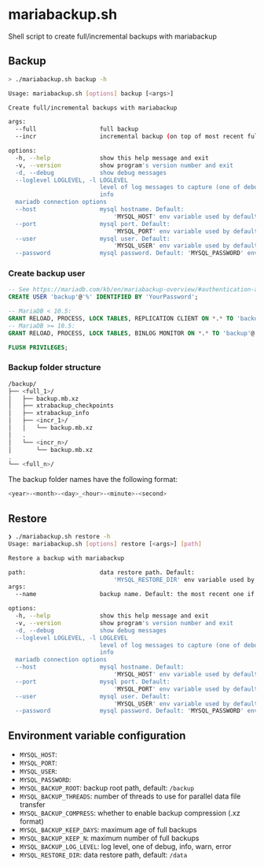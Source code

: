 # mariabackup.sh
Shell script to create full/incremental backups with mariabackup

## Backup

```bash
> ./mariabackup.sh backup -h

Usage: mariabackup.sh [options] backup [<args>]

Create full/incremental backups with mariabackup

args:
  --full                  full backup
  --incr                  incremental backup (on top of most recent full backup)

options:
  -h, --help              show this help message and exit
  -v, --version           show program's version number and exit
  -d, --debug             show debug messages
  --loglevel LOGLEVEL, -l LOGLEVEL
                          level of log messages to capture (one of debug, info, warn, error). Default:
                          info
  mariadb connection options
  --host                  mysql hostname. Default:
                              'MYSQL_HOST' env variable used by default, 'localhost' used if not set
  --port                  mysql port. Default:
                              'MYSQL_PORT' env variable used by default, '3306' used if not set
  --user                  mysql user. Default:
                              'MYSQL_USER' env variable used by default, 'root' used if not set
  --password              mysql password. Default: 'MYSQL_PASSWORD' env variable
```


### Create backup user

```sql
-- See https://mariadb.com/kb/en/mariabackup-overview/#authentication-and-privileges
CREATE USER 'backup'@'%' IDENTIFIED BY 'YourPassword';

-- MariaDB < 10.5:
GRANT RELOAD, PROCESS, LOCK TABLES, REPLICATION CLIENT ON *.* TO 'backup'@'%';
-- MariaDB >= 10.5:
GRANT RELOAD, PROCESS, LOCK TABLES, BINLOG MONITOR ON *.* TO 'backup'@'%';

FLUSH PRIVILEGES;
```

### Backup folder structure

```bash
/backup/
├── <full_1>/
│   ├── backup.mb.xz
│   ├── xtrabackup_checkpoints
│   ├── xtrabackup_info
│   ├── <incr_1>/
│   │   └── backup.mb.xz
│   .
│   └── <incr_n>/
│       └── backup.mb.xz
.
└── <full_n>/
```

The backup folder names have the following format:

```bash
<year>-<month>-<day>_<hour>-<minute>-<second>
```

## Restore

```bash
❯ ./mariabackup.sh restore -h
Usage: mariabackup.sh [options] restore [<args>] [path]

Restore a backup with mariabackup

path:                     data restore path. Default:
                              'MYSQL_RESTORE_DIR' env variable used by default, '/data' used if not set
args:
  --name                  backup name. Default: the most recent one if not specified

options:
  -h, --help              show this help message and exit
  -v, --version           show program's version number and exit
  -d, --debug             show debug messages
  --loglevel LOGLEVEL, -l LOGLEVEL
                          level of log messages to capture (one of debug, info, warn, error). Default:
                          info
  mariadb connection options
  --host                  mysql hostname. Default:
                              'MYSQL_HOST' env variable used by default, 'localhost' used if not set
  --port                  mysql port. Default:
                              'MYSQL_PORT' env variable used by default, '3306' used if not set
  --user                  mysql user. Default:
                              'MYSQL_USER' env variable used by default, 'root' used if not set
  --password              mysql password. Default: 'MYSQL_PASSWORD' env variable
```


## Environment variable configuration

- `MYSQL_HOST`: 
- `MYSQL_PORT`: 
- `MYSQL_USER`: 
- `MYSQL_PASSWORD`: 
- `MYSQL_BACKUP_ROOT`: backup root path, default: `/backup`
- `MYSQL_BACKUP_THREADS`: number of threads to use for parallel data file transfer
- `MYSQL_BACKUP_COMPRESS`: whether to enable backup compression (.xz format)
- `MYSQL_BACKUP_KEEP_DAYS`: maximum age of full backups
- `MYSQL_BACKUP_KEEP_N`: maximum number of full backups
- `MYSQL_BACKUP_LOG_LEVEL`: log level, one of debug, info, warn, error
- `MYSQL_RESTORE_DIR`: data restore path, default: `/data`

